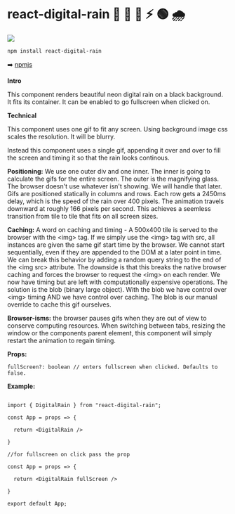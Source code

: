 # react-digital-rain 💊 🔴 🔵 ⚡ 🟢 🌧️

<img src="./src/digital_rain.gif">

```
npm install react-digital-rain
```

➡️ [npmjs](https://www.npmjs.com/package/react-digital-rain)

**Intro**

This component renders beautiful neon digital rain on a black background. 
It fits its container.
It can be enabled to go fullscreen when clicked on.


**Technical**

This component uses one gif to fit any screen. Using background image css scales the resolution. It will be blurry.

Instead this component uses a single gif, appending it over and over to fill the screen and timing it so that the rain looks continous.

**Positioning:** We use one outer div and one inner.  The inner is going to calculate the gifs for the entire screen.  The outer is the magnifying glass.  The browser doesn't use whatever isn't showing. We will handle that later.  Gifs are positioned statically in columns and rows. Each row gets a 2450ms delay, which is the speed of the rain over 400 pixels.   The animation travels downward at roughly 166 pixels per second. This achieves a seemless transition from tile to tile that fits on all screen sizes.

**Caching:** A word on caching and timing - A 500x400 tile is served to the browser with the \<img> tag. If we simply use the \<img> tag with src, all instances are given the same gif start time by the browser.  We cannot start sequentially, even if they are appended to the DOM at a later point in time. We can break this behavior by adding a random query string to the end of the \<img src> attribute.  The downside is that this breaks the native browser caching and forces the browser to request the \<img> on each render.  We now have timing but are left with computationally expensive operations. The solution is the blob (binary large object).  With the blob we have control over \<img> timing AND we have control over caching.  The blob is our manual override to cache this gif ourselves.

**Browser-isms:** the browser pauses gifs when they are out of view to conserve computing resources. When switching between tabs, resizing the window or the components parent element, this component will simply restart the animation to regain timing.

**Props:**

```
fullScreen?: boolean // enters fullscreen when clicked. Defaults to false.
```

**Example:**

```

import { DigitalRain } from "react-digital-rain";

const App = props => {

  return <DigitalRain />

}

//for fullscreen on click pass the prop

const App = props => {

  return <DigitalRain fullScreen />

}

export default App;
```
